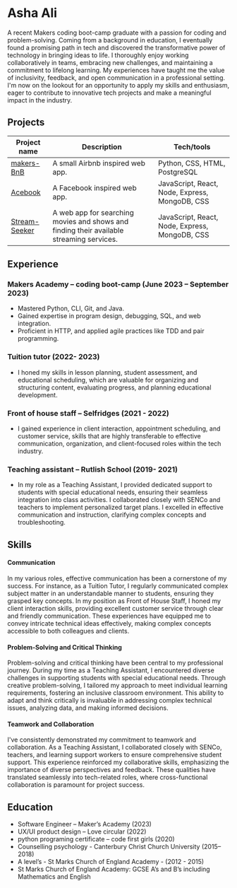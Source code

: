 # Asha Ali

A recent Makers coding boot-camp graduate with a passion for coding and problem-solving. Coming from a background in education, I eventually found a promising path in tech and discovered the transformative power of technology in bringing ideas to life. I thoroughly enjoy working collaboratively in teams, embracing new challenges, and maintaining a commitment to lifelong learning. My experiences have taught me the value of inclusivity, feedback, and open communication in a professional setting. I'm now on the lookout for an opportunity to apply my skills and enthusiasm, eager to contribute to innovative tech projects and make a meaningful impact in the industry.

## Projects

|Project name                                        |Description                      |  Tech/tools                 |
|---------------------------------------------------- | -------------------------------- | --------------------------- |
|[makers-BnB](https://github.com/Asha-Ali/makers-BnB) | A small Airbnb inspired web app. | Python, CSS, HTML, PostgreSQL |
|[Acebook](https://github.com/Asha-Ali/Acebook)       | A Facebook inspired web app. |  JavaScript, React, Node, Express, MongoDB, CSS |
|[Stream-Seeker](https://github.com/Asha-Ali/Stream-Seeker) | A web app for searching movies and shows and finding their available streaming services. | JavaScript, React, Node, Express, MongoDB, CSS |    

## Experience


### Makers Academy – coding boot-camp (June 2023 – September 2023)
   - Mastered Python, CLI, Git, and Java.
   - Gained expertise in program design, debugging, SQL, and web integration.
   - Proficient in HTTP, and applied agile practices like TDD and pair programming.

### Tuition tutor (2022- 2023) 
- I honed my skills in lesson planning, student assessment, and educational scheduling, which are valuable for organizing and structuring content, evaluating progress, and planning educational development.

### Front of house staff – Selfridges (2021 - 2022)
- I gained experience in client interaction, appointment scheduling, and customer service, skills that are highly transferable to effective communication, organization, and client-focused roles within the tech industry.

 ### Teaching assistant – Rutlish School (2019- 2021)
 - In my role as a Teaching Assistant, I provided dedicated support to students with special educational needs, ensuring their seamless integration into class activities. I collaborated closely with SENCo and teachers to implement personalized target plans. I excelled in effective communication and instruction, clarifying complex concepts and troubleshooting. 

## Skills

#### Communication
In my various roles, effective communication has been a cornerstone of my success. For instance, as a Tuition Tutor, I regularly communicated complex subject matter in an understandable manner to students, ensuring they grasped key concepts. In my position as Front of House Staff, I honed my client interaction skills, providing excellent customer service through clear and friendly communication. These experiences have equipped me to convey intricate technical ideas effectively, making complex concepts accessible to both colleagues and clients.


#### Problem-Solving and Critical Thinking
Problem-solving and critical thinking have been central to my professional journey. During my time as a Teaching Assistant, I encountered diverse challenges in supporting students with special educational needs. Through creative problem-solving, I tailored my approach to meet individual learning requirements, fostering an inclusive classroom environment. This ability to adapt and think critically is invaluable in addressing complex technical issues, analyzing data, and making informed decisions.



#### Teamwork and Collaboration
I've consistently demonstrated my commitment to teamwork and collaboration. As a Teaching Assistant, I collaborated closely with SENCo, teachers, and learning support workers to ensure comprehensive student support. This experience reinforced my collaborative skills, emphasizing the importance of diverse perspectives and feedback. These qualities have translated seamlessly into tech-related roles, where cross-functional collaboration is paramount for project success.




## Education

- Software Engineer – Maker’s Academy (2023)
- UX/UI product design – Love circular (2022)
- python programing certificate – code first girls (2020)
- Counselling psychology - Canterbury Christ Church University (2015– 2018) 
- A level’s - St Marks Church of England Academy - (2012 - 2015)
- St Marks Church of England Academy: GCSE A’s and B’s including Mathematics and English  





